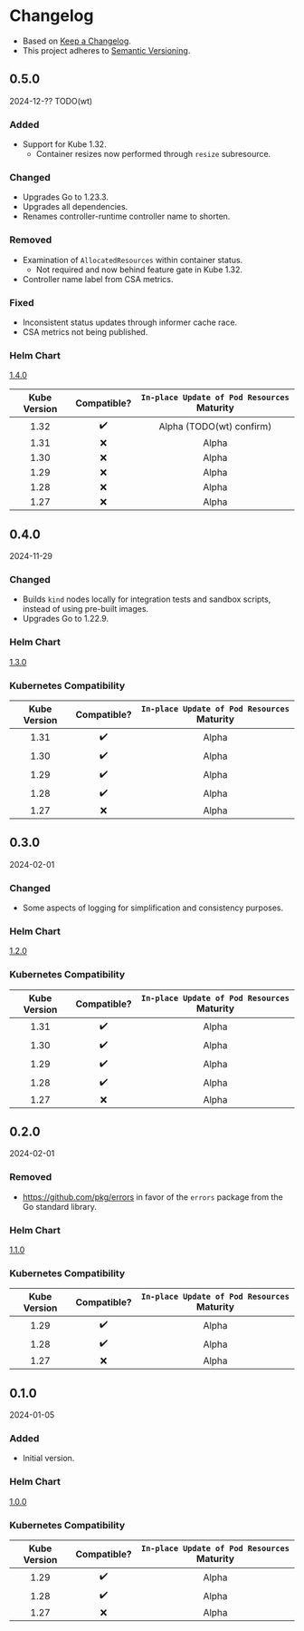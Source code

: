 # Changelog
- Based on [Keep a Changelog](https://keepachangelog.com/en/1.1.0/).
- This project adheres to [Semantic Versioning](https://semver.org/spec/v2.0.0.html).

## 0.5.0
2024-12-?? TODO(wt)

### Added
- Support for Kube 1.32.
  - Container resizes now performed through `resize` subresource.

### Changed
- Upgrades Go to 1.23.3.
- Upgrades all dependencies.
- Renames controller-runtime controller name to shorten.

### Removed
- Examination of `AllocatedResources` within container status.
  - Not required and now behind feature gate in Kube 1.32.
- Controller name label from CSA metrics.

### Fixed
- Inconsistent status updates through informer cache race.
- CSA metrics not being published.

### Helm Chart
[1.4.0](charts/container-startup-autoscaler/CHANGELOG.md#140)

| Kube Version | Compatible? | `In-place Update of Pod Resources` Maturity |
|:------------:|:-----------:|:-------------------------------------------:|
|     1.32     |     ✔️      |          Alpha (TODO(wt) confirm)           |
|     1.31     |      ❌      |                    Alpha                    |
|     1.30     |      ❌      |                    Alpha                    |
|     1.29     |      ❌      |                    Alpha                    |
|     1.28     |      ❌      |                    Alpha                    |
|     1.27     |      ❌      |                    Alpha                    |

## 0.4.0
2024-11-29

### Changed
- Builds `kind` nodes locally for integration tests and sandbox scripts, instead of using pre-built images.
- Upgrades Go to 1.22.9.

### Helm Chart
[1.3.0](charts/container-startup-autoscaler/CHANGELOG.md#130)

### Kubernetes Compatibility
| Kube Version | Compatible? | `In-place Update of Pod Resources` Maturity |
|:------------:|:-----------:|:-------------------------------------------:|
|     1.31     |     ✔️      |                    Alpha                    |
|     1.30     |     ✔️      |                    Alpha                    |
|     1.29     |     ✔️      |                    Alpha                    |
|     1.28     |     ✔️      |                    Alpha                    |
|     1.27     |      ❌      |                    Alpha                    |

## 0.3.0
2024-02-01

### Changed
- Some aspects of logging for simplification and consistency purposes. 

### Helm Chart
[1.2.0](charts/container-startup-autoscaler/CHANGELOG.md#120)

### Kubernetes Compatibility
| Kube Version | Compatible? | `In-place Update of Pod Resources` Maturity |
|:------------:|:-----------:|:-------------------------------------------:|
|     1.31     |     ✔️      |                    Alpha                    |
|     1.30     |     ✔️      |                    Alpha                    |
|     1.29     |     ✔️      |                    Alpha                    |
|     1.28     |     ✔️      |                    Alpha                    |
|     1.27     |      ❌      |                    Alpha                    |

## 0.2.0
2024-02-01

### Removed
- https://github.com/pkg/errors in favor of the `errors` package from the Go standard library.

### Helm Chart
[1.1.0](charts/container-startup-autoscaler/CHANGELOG.md#110)

### Kubernetes Compatibility
| Kube Version | Compatible? | `In-place Update of Pod Resources` Maturity |
|:------------:|:-----------:|:-------------------------------------------:|
|     1.29     |     ✔️      |                    Alpha                    |
|     1.28     |     ✔️      |                    Alpha                    |
|     1.27     |      ❌      |                    Alpha                    |

## 0.1.0
2024-01-05

### Added
- Initial version.

### Helm Chart
[1.0.0](charts/container-startup-autoscaler/CHANGELOG.md#100)

### Kubernetes Compatibility
| Kube Version | Compatible? | `In-place Update of Pod Resources` Maturity |
|:------------:|:-----------:|:-------------------------------------------:|
|     1.29     |     ✔️      |                    Alpha                    |
|     1.28     |     ✔️      |                    Alpha                    |
|     1.27     |      ❌      |                    Alpha                    |
